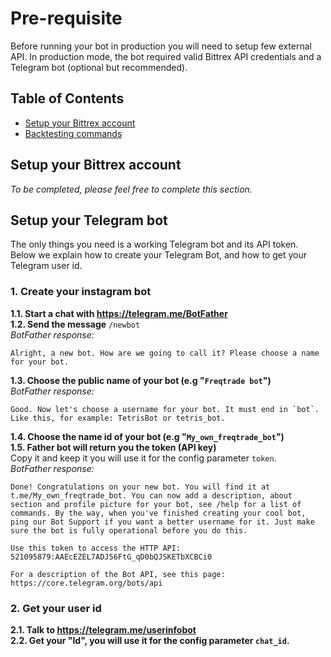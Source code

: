 # Pre-requisite
Before running your bot in production you will need to setup few
external API. In production mode, the bot required valid Bittrex API
credentials and a Telegram bot (optional but recommended).

## Table of Contents
- [Setup your Bittrex account](#setup-your-bittrex-account)
- [Backtesting commands](#setup-your-telegram-bot)

## Setup your Bittrex account
*To be completed, please feel free to complete this section.*

## Setup your Telegram bot
The only things you need is a working Telegram bot and its API token.
Below we explain how to create your Telegram Bot, and how to get your
Telegram user id.

### 1. Create your instagram bot
**1.1. Start a chat with https://telegram.me/BotFather**  
**1.2. Send the message** `/newbot`  
*BotFather response:*
```
Alright, a new bot. How are we going to call it? Please choose a name for your bot.
```
**1.3. Choose the public name of your bot (e.g "`Freqtrade bot`")**  
*BotFather response:*
```
Good. Now let's choose a username for your bot. It must end in `bot`. Like this, for example: TetrisBot or tetris_bot.
```
**1.4. Choose the name id of your bot (e.g "`My_own_freqtrade_bot`")**  
**1.5. Father bot will return you the token (API key)**  
Copy it and keep it you will use it for the config parameter `token`.  
*BotFather response:*
```
Done! Congratulations on your new bot. You will find it at t.me/My_own_freqtrade_bot. You can now add a description, about section and profile picture for your bot, see /help for a list of commands. By the way, when you've finished creating your cool bot, ping our Bot Support if you want a better username for it. Just make sure the bot is fully operational before you do this.

Use this token to access the HTTP API:
521095879:AAEcEZEL7ADJ56FtG_qD0bQJSKETbXCBCi0

For a description of the Bot API, see this page: https://core.telegram.org/bots/api
```

### 2. Get your user id
**2.1. Talk to https://telegram.me/userinfobot**  
**2.2. Get your "Id", you will use it for the config parameter 
`chat_id`.**